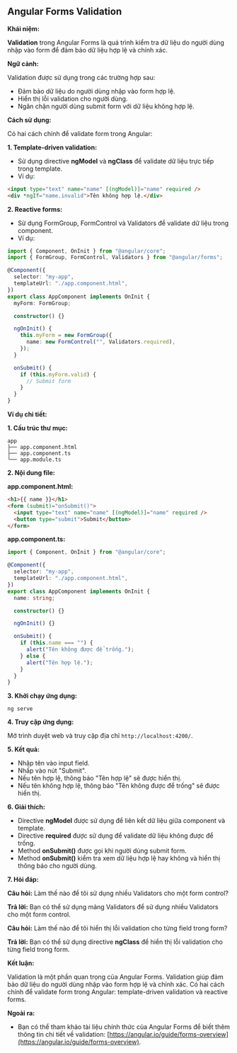 ## Angular Forms Validation

**Khái niệm:**

**Validation** trong Angular Forms là quá trình kiểm tra dữ liệu do người dùng nhập vào form để đảm bảo dữ liệu hợp lệ và chính xác.

**Ngữ cảnh:**

Validation được sử dụng trong các trường hợp sau:

- Đảm bảo dữ liệu do người dùng nhập vào form hợp lệ.
- Hiển thị lỗi validation cho người dùng.
- Ngăn chặn người dùng submit form với dữ liệu không hợp lệ.

**Cách sử dụng:**

Có hai cách chính để validate form trong Angular:

**1. Template-driven validation:**

- Sử dụng directive **ngModel** và **ngClass** để validate dữ liệu trực tiếp trong template.
- Ví dụ:

```html
<input type="text" name="name" [(ngModel)]="name" required />
<div *ngIf="name.invalid">Tên không hợp lệ.</div>
```

**2. Reactive forms:**

- Sử dụng FormGroup, FormControl và Validators để validate dữ liệu trong component.
- Ví dụ:

```typescript
import { Component, OnInit } from "@angular/core";
import { FormGroup, FormControl, Validators } from "@angular/forms";

@Component({
  selector: "my-app",
  templateUrl: "./app.component.html",
})
export class AppComponent implements OnInit {
  myForm: FormGroup;

  constructor() {}

  ngOnInit() {
    this.myForm = new FormGroup({
      name: new FormControl("", Validators.required),
    });
  }

  onSubmit() {
    if (this.myForm.valid) {
      // Submit form
    }
  }
}
```

**Ví dụ chi tiết:**

**1. Cấu trúc thư mục:**

```
app
├── app.component.html
├── app.component.ts
└── app.module.ts
```

**2. Nội dung file:**

**app.component.html:**

```html
<h1>{{ name }}</h1>
<form (submit)="onSubmit()">
  <input type="text" name="name" [(ngModel)]="name" required />
  <button type="submit">Submit</button>
</form>
```

**app.component.ts:**

```typescript
import { Component, OnInit } from "@angular/core";

@Component({
  selector: "my-app",
  templateUrl: "./app.component.html",
})
export class AppComponent implements OnInit {
  name: string;

  constructor() {}

  ngOnInit() {}

  onSubmit() {
    if (this.name === "") {
      alert("Tên không được để trống.");
    } else {
      alert("Tên hợp lệ.");
    }
  }
}
```

**3. Khởi chạy ứng dụng:**

```
ng serve
```

**4. Truy cập ứng dụng:**

Mở trình duyệt web và truy cập địa chỉ `http://localhost:4200/`.

**5. Kết quả:**

- Nhập tên vào input field.
- Nhấp vào nút "Submit".
- Nếu tên hợp lệ, thông báo "Tên hợp lệ" sẽ được hiển thị.
- Nếu tên không hợp lệ, thông báo "Tên không được để trống" sẽ được hiển thị.

**6. Giải thích:**

- Directive **ngModel** được sử dụng để liên kết dữ liệu giữa component và template.
- Directive **required** được sử dụng để validate dữ liệu không được để trống.
- Method **onSubmit()** được gọi khi người dùng submit form.
- Method **onSubmit()** kiểm tra xem dữ liệu hợp lệ hay không và hiển thị thông báo cho người dùng.

**7. Hỏi đáp:**

**Câu hỏi:** Làm thế nào để tôi sử dụng nhiều Validators cho một form control?

**Trả lời:** Bạn có thể sử dụng mảng Validators để sử dụng nhiều Validators cho một form control.

**Câu hỏi:** Làm thế nào để tôi hiển thị lỗi validation cho từng field trong form?

**Trả lời:** Bạn có thể sử dụng directive **ngClass** để hiển thị lỗi validation cho từng field trong form.

**Kết luận:**

Validation là một phần quan trọng của Angular Forms. Validation giúp đảm bảo dữ liệu do người dùng nhập vào form hợp lệ và chính xác. Có hai cách chính để validate form trong Angular: template-driven validation và reactive forms.

**Ngoài ra:**

- Bạn có thể tham khảo tài liệu chính thức của Angular Forms để biết thêm thông tin chi tiết về validation: [https://angular.io/guide/forms-overview](https://angular.io/guide/forms-overview).
